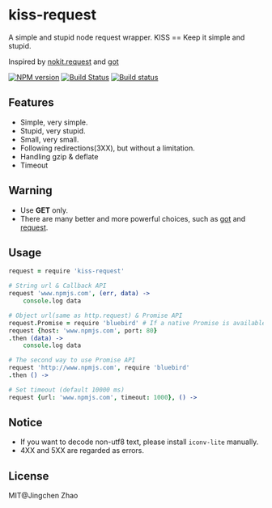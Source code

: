 kiss-request
======
A simple and stupid node request wrapper. KISS == Keep it simple and stupid.

Inspired by [nokit.request](https://github.com/ysmood/nokit#requestopts) and [got](https://github.com/sindresorhus/got)

[![NPM version](https://badge.fury.io/js/kiss-request.svg)](https://www.npmjs.com/package/kiss-request)
[![Build Status](https://travis-ci.org/dracupid/kiss-request.svg)](https://travis-ci.org/dracupid/kiss-request)
[![Build status](https://ci.appveyor.com/api/projects/status/github/dracupid/kiss-request?svg=true)](https://ci.appveyor.com/project/dracupid/kiss-request)

## Features
- Simple, very simple.
- Stupid, very stupid.
- Small, very small.
- Following redirections(3XX), but without a limitation.
- Handling gzip & deflate
- Timeout

## Warning
- Use **GET** only.
- There are many better and more powerful choices, such as [got](https://github.com/sindresorhus/got) and [request](https://github.com/mikeal/request).

## Usage
```coffee
request = require 'kiss-request'

# String url & Callback API
request 'www.npmjs.com', (err, data) ->
    console.log data

# Object url(same as http.request) & Promise API
request.Promise = require 'bluebird' # If a native Promise is available, you don't need to do this.
request {host: 'www.npmjs.com', port: 80}
.then (data) ->
    console.log data

# The second way to use Promise API
request 'http://www.npmjs.com', require 'bluebird'
.then () ->

# Set timeout (default 10000 ms)
request {url: 'www.npmjs.com', timeout: 1000}, () ->
```

## Notice
- If you want to decode non-utf8 text, please install `iconv-lite` manually.
- 4XX and 5XX are regarded as errors.

## License
MIT@Jingchen Zhao
